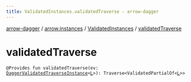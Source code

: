 ```yaml
---
title: ValidatedInstances.validatedTraverse - arrow-dagger
---
```


[arrow-dagger](../../index.html) / [arrow.instances](../index.html) / [ValidatedInstances](index.html) / [validatedTraverse](./validated-traverse.html)

# validatedTraverse

`@Provides fun validatedTraverse(ev: `[`DaggerValidatedTraverseInstance`](../-dagger-validated-traverse-instance/index.html)`<`[`L`](index.html#L)`>): Traverse<ValidatedPartialOf<`[`L`](index.html#L)`>>`